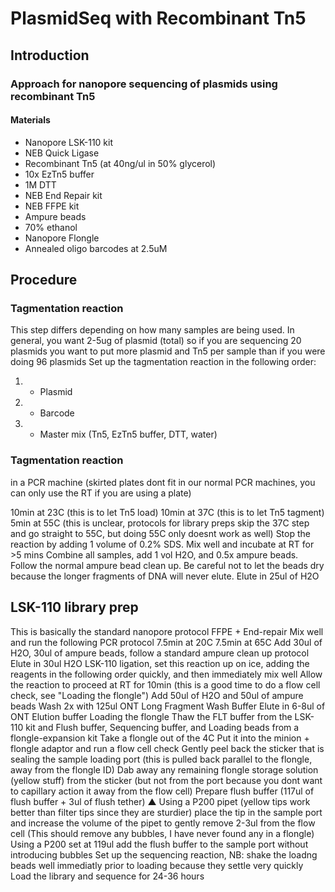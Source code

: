 # PlasmidSeq with Recombinant Tn5

## Introduction

### Approach for nanopore sequencing of plasmids using recombinant Tn5 

#### Materials

* Nanopore LSK-110 kit
* NEB Quick Ligase
* Recombinant Tn5 (at 40ng/ul in 50% glycerol)
* 10x EzTn5 buffer
* 1M DTT
* NEB End Repair kit
* NEB FFPE kit
* Ampure beads
* 70% ethanol
* Nanopore Flongle
* Annealed oligo barcodes at 2.5uM

## Procedure
 
### Tagmentation reaction

This step differs depending on how many samples are being used. In general, you want 2-5ug of plasmid (total) so if you are sequencing 20 plasmids you want to put more plasmid and Tn5 per sample than if you were doing 96 plasmids
Set up the tagmentation reaction in the following order:

1. - Plasmid
2. - Barcode
3. - Master mix (Tn5, EzTn5 buffer, DTT, water)

### Tagmentation reaction 

in a PCR machine (skirted plates dont fit in our normal PCR machines, you can only use the RT if you are using a plate)

10min at 23C (this is to let Tn5 load)
10min at 37C (this is to let Tn5 tagment)
5min at 55C (this is unclear, protocols for library preps skip the 37C step and go straight to 55C, but doing 55C only doesnt work as well)
Stop the reaction by adding 1 volume of 0.2% SDS. Mix well and incubate at RT for >5 mins 
Combine all samples, add 1 vol H2O, and 0.5x ampure beads. Follow the normal ampure bead clean up. Be careful not to let the beads dry because the longer fragments of DNA will never elute. 
Elute in 25ul of H2O 


## LSK-110 library prep


This is basically the standard nanopore protocol
FFPE + End-repair
Mix well and run the following PCR protocol
7.5min at 20C
7.5min at 65C
Add 30ul of H2O, 30ul of ampure beads, follow a standard ampure clean up protocol
Elute in 30ul H2O
LSK-110 ligation, set this reaction up on ice, adding the reagents in the following order quickly, and then immediately mix well 
Allow the reaction to proceed at RT for 10min (this is a good time to do a flow cell check, see "Loading the flongle")
Add 50ul of H2O and 50ul of ampure beads
Wash 2x with 125ul ONT Long Fragment Wash Buffer 
Elute in 6-8ul of ONT Elution buffer
Loading the flongle
Thaw the FLT buffer from the LSK-110 kit and Flush buffer, Sequencing buffer, and Loading beads from a flongle-expansion kit 
Take a flongle out of the 4C
Put it into the minion + flongle adaptor and run a flow cell check
Gently peel back the sticker that is sealing the sample loading port (this is pulled back parallel to the flongle, away from the flongle ID) 
Dab away any remaining flongle storage solution (yellow stuff) from the sticker (but not from the port because you dont want to capillary action it away from the flow cell)
Prepare flush buffer (117ul of flush buffer + 3ul of flush tether)
▲
Using a P200 pipet (yellow tips work better than filter tips since they are sturdier) place the tip in the sample port and increase the volume of the pipet to gently remove 2-3ul from the flow cell (This should remove any bubbles, I have never found any in a flongle) 
Using a P200 set at 119ul add the flush buffer to the sample port without introducing bubbles
Set up the sequencing reaction, NB: shake the loadng beads well immediatly prior to loading because they settle very quickly
Load the library and sequence for 24-36 hours 
